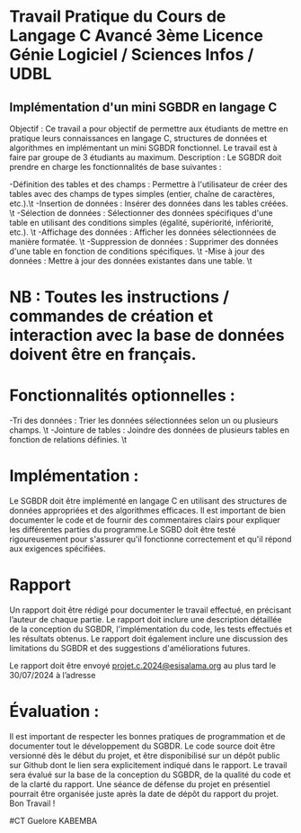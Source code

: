 # Travail Pratique du Cours de Langage C Avancé 3ème Licence Génie Logiciel / Sciences Infos / UDBL

## Implémentation d'un mini SGBDR en langage C
Objectif :
Ce travail a pour objectif de permettre aux étudiants de mettre en pratique leurs
connaissances en langage C, structures de données et algorithmes en
implémentant un mini SGBDR fonctionnel.
Le travail est à faire par groupe de 3 étudiants au maximum.
Description :
Le SGBDR doit prendre en charge les fonctionnalités de base suivantes :

-Définition des tables et des champs : Permettre à l'utilisateur de créer des tables avec des champs de types simples (entier, chaîne de caractères, etc.).\t
-Insertion de données : Insérer des données dans les tables créées. \t
-Sélection de données : Sélectionner des données spécifiques d'une table en utilisant des conditions simples (égalité, supériorité, infériorité, etc.). \t
-Affichage des données : Afficher les données sélectionnées de manière formatée. \t
-Suppression de données : Supprimer des données d'une table en fonction de conditions spécifiques. \t
-Mise à jour des données : Mettre à jour des données existantes dans une table. \t

# NB : Toutes les instructions / commandes de création et interaction avec la base de données doivent être en français.

# Fonctionnalités optionnelles :

-Tri des données : Trier les données sélectionnées selon un ou plusieurs champs. \t
-Jointure de tables : Joindre des données de plusieurs tables en fonction de relations définies. \t

# Implémentation :

Le SGBDR doit être implémenté en langage C en utilisant des structures de données
appropriées et des algorithmes efficaces. Il est important de bien documenter le
code et de fournir des commentaires clairs pour expliquer les différentes parties
du programme.Le SGBD doit être testé rigoureusement pour s'assurer qu'il fonctionne correctement et
qu'il répond aux exigences spécifiées.

# Rapport 

Un rapport doit être rédigé pour documenter le travail effectué, en précisant l’auteur de
chaque partie. Le rapport doit inclure une description détaillée de la conception du
SGBDR, l'implémentation du code, les tests effectués et les résultats obtenus. Le
rapport doit également inclure une discussion des limitations du SGBDR et des
suggestions d'améliorations futures.

Le rapport doit être envoyé projet.c.2024@esisalama.org au plus tard le 30/07/2024 à l’adresse

# Évaluation :
Il est important de respecter les bonnes pratiques de programmation et de documenter
tout le développement du SGBDR.
Le code source doit être versionné dès le début du projet, et être disponibilisé sur un
dépôt public sur Github dont le lien sera explicitement indiqué dans le rapport.
Le travail sera évalué sur la base de la conception du SGBDR, de la qualité du code et
de la clarté du rapport.
Une séance de défense du projet en présentiel pourrait être organisée juste après la
date de dépôt du rapport du projet.
Bon Travail !

#CT Guelore KABEMBA
